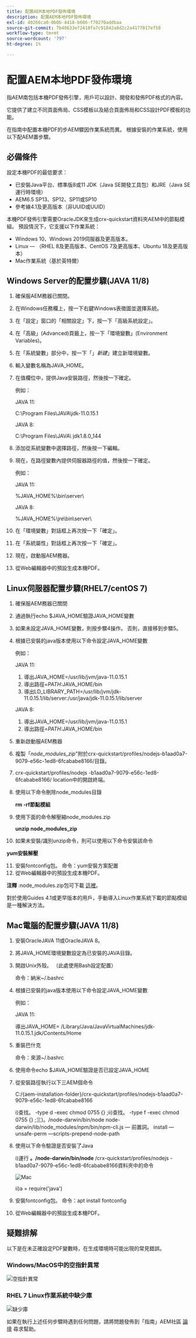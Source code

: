 ```yaml
---
title: 配置AEM本地PDF發佈環境
description: 配置AEM本地PDF發佈環境
exl-id: 40266ca0-0b0b-4418-b606-f70270addbaa
source-git-commit: 7b48633ef2418fa7c91842a8d2c2a4177017ef58
workflow-type: tm+mt
source-wordcount: '797'
ht-degree: 1%

---
```


# 配置AEM本地PDF發佈環境

指AEM南包括本機PDF發佈引擎，用戶可以設計、開發和發佈PDF格式的內容。

它提供了建立不同頁面佈局、CSS模板以及結合頁面佈局和CSS設計PDF模板的功能。

在指南中配置本機PDF的步AEM驟因作業系統而異。 根據安裝的作業系統，使用以下配AEM置步驟。

## 必備條件

設定本機PDF的最低要求：

- 已安裝Java平台、標準版8或11 JDK（Java SE開發工具包）和JRE（Java SE運行時環境）
- AEM6.5 SP13、SP12、SP11或SP10
- 參考線4.1及更高版本（非UUID或UUID）

本機PDF發佈引擎需要OracleJDK來生成crx-quickstart資料夾AEM中的節點模組。 預設情況下，它支援以下作業系統：

- Windows 10、Windows 2019伺服器及更高版本。
- Linux — （RHEL 8及更高版本、CentOS 7及更高版本、Ubuntu 18及更高版本）
- Mac作業系統（基於英特爾）

## Windows Server的配置步驟(JAVA 11/8)

1. 確保服AEM務器已關閉。
2. 在Windows任務欄上，按一下右鍵Windows表徵圖並選擇系統。
3. 在「設定」窗口的「相關設定」下，按一下「高級系統設定」。
4. 在「高級」(Advanced)頁籤上，按一下「環境變數」(Environment Variables)。
5. 在「系統變數」部分中，按一下「」_新建_」建立新環境變數。
6. 輸入變數名稱為JAVA_HOME。
7. 在值欄位中，提供Java安裝路徑，然後按一下確定。

   例如：

   JAVA 11:

   C:\Program Files\JAVA\jdk-11.0.15.1

   JAVA 8:

   C:\Program Files\JAVA\ jdk1.8.0_144

8. 添加從系統變數中選擇路徑，然後按一下編輯。

9. 現在，在路徑變數內提供伺服器路徑的值，然後按一下確定。

   例如：

   JAVA 11:

   %JAVA_HOME%\bin\server\

   JAVA 8:

   %JAVA_HOME%\jre\bin\server\

10. 在「環境變數」對話框上再次按一下「確定」。
11. 在「系統屬性」對話框上再次按一下「確定」。
12. 現在，啟動服AEM務器。
13. 從Web編輯器中的預設生成本機PDF。

## Linux伺服器配置步驟(RHEL7/centOS 7)

1. 確保服AEM務器已關閉
2. 通過執行echo $JAVA_HOME驗證JAVA_HOME變數
3. 如果未設定JAVA_HOME變數，則按步驟4操作。 否則，直接移到步驟5。
4. 根據已安裝的java版本使用以下命令設定JAVA_HOME變數

   例如：

   JAVA 11:

   1. 導出JAVA\_HOME=/usr/lib/jvm/java-11.0.15.1
   2. 導出路徑=$PATH:$JAVA\_HOME/bin
   3. 導出LD\_LIBRARY\_PATH=/usr/lib/jvm/jdk-11.0.15.1/lib/server:/usr/java/jdk-11.0.15.1/lib/server

   JAVA 8:

   1. 導出JAVA\_HOME=/usr/lib/jvm/java-11.0.15.1
   2. 導出路徑=$PATH:$JAVA\_HOME/bin


5. 重新啟動服AEM務器
6. 複製「_node_modules_zip_&quot;附於crx-quickstart/profiles/nodejs-b1aad0a7-9079-e56c-1ed8-6fcababe8166/目錄。
7. crx-quickstart/profiles/nodejs -b1aad0a7-9079-e56c-1ed8-6fcababe8166/ location中的開啟終端。
8. 使用以下命令刪除node_modules目錄

   **rm -rf節點模組**

9. 使用下面的命令解壓縮node_modules.zip

   **unzip node_modules_zip**

10. 如果未安裝/識別unzip命令，則可以使用以下命令安裝該命令

   **yum安裝解壓**

11. 安裝fontconfig包。
命令：yum安裝方案配置
12. 從Web編輯器中的預設生成本機PDF。

**注釋** :node_modules.zip包可下載 [這裡](https://acrobat.adobe.com/link/track?uri=urn:aaid:scds:US:295d8f03-41e1-429b-8465-2761ce3c2fb3)。

對於使用Guides 4.1或更早版本的用戶，手動導入Linux作業系統下載的節點模組是一種解決方法。

## Mac電腦的配置步驟(JAVA 11/8)

1. 安裝OracleJAVA 11或OracleJAVA 8。
2. 將JAVA_HOME環境變數設定為已安裝的JAVA目錄。
3. 開啟Unix外殼。
（此處使用Bash設定配置）

   命令：納米~/.bashrc

4. 根據已安裝的java版本使用以下命令設定JAVA_HOME變數

   例如：

   JAVA 11:

   導出JAVA\_HOME= /Library/Java/JavaVirtualMachines/jdk-11.0.15.1.jdk/Contents/Home

5. 重裝巴什克

   命令：來源~/.bashrc

6. 使用命令echo $JAVA_HOME驗證是否已設定JAVA_HOME

7. 從安裝路徑執行以下三AEM個命令

   C:/{aem-installation-folder}/crx-quickstart/profiles/nodejs-b1aad0a7-9079-e56c-1ed8-6fcababe8166

   i)查找。 -type d -exec chmod 0755 {} \;ii)查找。 -type f -exec chmod 0755 {} \;三)。/node-darwin/bin/node node-darwin/lib/node_modules/npm/bin/npm-cli.js — 前置詞。 install —unsafe-perm —scripts-prepend-node-path

8. 使用以下命令驗證是否安裝了Java

   i)運行 **。/node-darwin/bin/node** /crx-quickstart/profiles/nodejs -b1aad0a7-9079-e56c-1ed8-6fcababe8166資料夾中的命令

   ![Mac](../assets/publishing/mac.png)

   ii)a = require(&#39;java&#39;)

9. 安裝fontconfig包。
命令：apt install fontconfig

10. 從Web編輯器中的預設生成本機PDF。

## 疑難排解

以下是在未正確設定PDF變數時，在生成環境時可能出現的常見錯誤。

### Windows/MacOS中的空指針異常

![空指針異常](../assets/publishing/null-pointer-exception.png)

### RHEL 7 Linux作業系統中缺少庫

![缺少庫](../assets/publishing/missing-libraries.png)

如果在執行上述任何步驟時遇到任何問題，請將問題發佈到「指南」AEM社區 [論壇](https://experienceleaguecommunities.adobe.com/t5/experience-manager-guides/ct-p/aem-xml-documentation) 尋求幫助。

